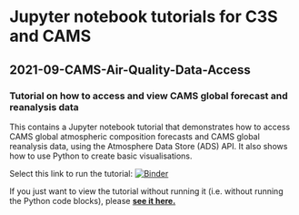 # Jupyter notebook tutorials for C3S and CAMS

## 2021-09-CAMS-Air-Quality-Data-Access
### Tutorial on how to access and view CAMS global forecast and reanalysis data
This contains a Jupyter notebook tutorial that demonstrates how to access CAMS global atmospheric composition forecasts and CAMS global reanalysis data, using the Atmosphere Data Store (ADS) API. It also shows how to use Python to create basic visualisations.

Select this link to run the tutorial: [![Binder](https://mybinder.org/badge_logo.svg)](https://mybinder.org/v2/gh/ecmwf-projects/copernicus-training/HEAD?urlpath=lab/tree/2021-09-CAMS-Air-Quality-Data-Access.ipynb)

If you just want to view the tutorial without running it (i.e. without running the Python code blocks), please **[see it here.](https://nbviewer.jupyter.org/github/ecmwf-projects/copernicus-training/blob/master/2021-09-CAMS-Air-Quality-Data-Access.ipynb)**
